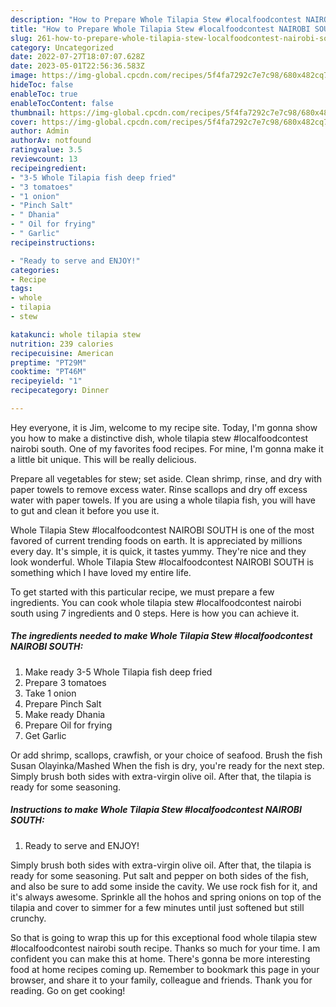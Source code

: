 ```yaml
---
description: "How to Prepare Whole Tilapia Stew #localfoodcontest NAIROBI SOUTH yang Very Delicious"
title: "How to Prepare Whole Tilapia Stew #localfoodcontest NAIROBI SOUTH yang Very Delicious"
slug: 261-how-to-prepare-whole-tilapia-stew-localfoodcontest-nairobi-south-yang-very-delicious
category: Uncategorized
date: 2022-07-27T18:07:07.628Z
date: 2023-05-01T22:56:36.583Z
image: https://img-global.cpcdn.com/recipes/5f4fa7292c7e7c98/680x482cq70/whole-tilapia-stew-localfoodcontest-nairobi-south-recipe-main-photo.jpg
hideToc: false
enableToc: true
enableTocContent: false
thumbnail: https://img-global.cpcdn.com/recipes/5f4fa7292c7e7c98/680x482cq70/whole-tilapia-stew-localfoodcontest-nairobi-south-recipe-main-photo.jpg
cover: https://img-global.cpcdn.com/recipes/5f4fa7292c7e7c98/680x482cq70/whole-tilapia-stew-localfoodcontest-nairobi-south-recipe-main-photo.jpg
author: Admin
authorAv: notfound
ratingvalue: 3.5
reviewcount: 13
recipeingredient:
- "3-5 Whole Tilapia fish deep fried"
- "3 tomatoes"
- "1 onion"
- "Pinch Salt"
- " Dhania"
- " Oil for frying"
- " Garlic"
recipeinstructions:

- "Ready to serve and ENJOY!"
categories:
- Recipe
tags:
- whole
- tilapia
- stew

katakunci: whole tilapia stew 
nutrition: 239 calories
recipecuisine: American
preptime: "PT29M"
cooktime: "PT46M"
recipeyield: "1"
recipecategory: Dinner

---
```



Hey everyone, it is Jim, welcome to my recipe site. Today, I'm gonna show you how to make a distinctive dish, whole tilapia stew #localfoodcontest nairobi south. One of my favorites food recipes. For mine, I'm gonna make it a little bit unique. This will be really delicious.

Prepare all vegetables for stew; set aside. Clean shrimp, rinse, and dry with paper towels to remove excess water. Rinse scallops and dry off excess water with paper towels. If you are using a whole tilapia fish, you will have to gut and clean it before you use it.

Whole Tilapia Stew #localfoodcontest NAIROBI SOUTH is one of the most favored of current trending foods on earth. It is appreciated by millions every day. It's simple, it is quick, it tastes yummy. They're nice and they look wonderful. Whole Tilapia Stew #localfoodcontest NAIROBI SOUTH is something which I have loved my entire life.


To get started with this particular recipe, we must prepare a few ingredients. You can cook whole tilapia stew #localfoodcontest nairobi south using 7 ingredients and 0 steps. Here is how you can achieve it.

<!--inarticleads1-->

##### The ingredients needed to make Whole Tilapia Stew #localfoodcontest NAIROBI SOUTH:

1. Make ready 3-5 Whole Tilapia fish deep fried
1. Prepare 3 tomatoes
1. Take 1 onion
1. Prepare Pinch Salt
1. Make ready  Dhania
1. Prepare  Oil for frying
1. Get  Garlic


Or add shrimp, scallops, crawfish, or your choice of seafood. Brush the fish Susan Olayinka/Mashed When the fish is dry, you&#39;re ready for the next step. Simply brush both sides with extra-virgin olive oil. After that, the tilapia is ready for some seasoning. 

<!--inarticleads2-->

##### Instructions to make Whole Tilapia Stew #localfoodcontest NAIROBI SOUTH:


1. Ready to serve and ENJOY!

Simply brush both sides with extra-virgin olive oil. After that, the tilapia is ready for some seasoning. Put salt and pepper on both sides of the fish, and also be sure to add some inside the cavity. We use rock fish for it, and it&#39;s always awesome. Sprinkle all the hohos and spring onions on top of the tilapia and cover to simmer for a few minutes until just softened but still crunchy. 

So that is going to wrap this up for this exceptional food whole tilapia stew #localfoodcontest nairobi south recipe. Thanks so much for your time. I am confident you can make this at home. There's gonna be more interesting food at home recipes coming up. Remember to bookmark this page in your browser, and share it to your family, colleague and friends. Thank you for reading. Go on get cooking!
